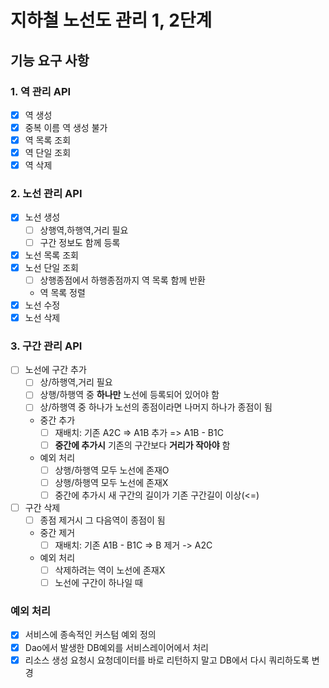 # 지하철 노선도 관리 1, 2단계

## 기능 요구 사항

### 1. 역 관리 API

- [x] 역 생성
- [x] 중복 이름 역 생성 불가
- [x] 역 목록 조회
- [x] 역 단일 조회
- [x] 역 삭제

### 2. 노선 관리 API

- [x] 노선 생성
    - [ ] 상행역,하행역,거리 필요
    - [ ] 구간 정보도 함께 등록
- [x] 노선 목록 조회
- [x] 노선 단일 조회
    - [ ] 상행종점에서 하행종점까지 역 목록 함께 반환
    - 역 목록 정렬
- [x] 노선 수정
- [x] 노선 삭제

### 3. 구간 관리 API

- [ ] 노선에 구간 추가
    - [ ] 상/하행역,거리 필요
    - [ ] 상행/하행역 중 **하나만** 노선에 등록되어 있어야 함
    - [ ] 상/하행역 중 하나가 노선의 종점이라면 나머지 하나가 종점이 됨
    - 중간 추가
        - [ ] 재배치: 기존 A2C => A1B 추가 => A1B - B1C
        - [ ] **중간에 추가시** 기존의 구간보다 **거리가 작아야** 함
    - 예외 처리
        - [ ] 상행/하행역 모두 노선에 존재O
        - [ ] 상행/하행역 모두 노선에 존재X
        - [ ] 중간에 추가시 새 구간의 길이가 기존 구간길이 이상(<=)
- [ ] 구간 삭제
    - [ ] 종점 제거시 그 다음역이 종점이 됨
    - 중간 제거
        - [ ] 재배치: 기존 A1B - B1C => B 제거 -> A2C
    - 예외 처리
        - [ ] 삭제하려는 역이 노선에 존재X
        - [ ] 노선에 구간이 하나일 때

### 예외 처리
- [x] 서비스에 종속적인 커스텀 예외 정의
- [x] Dao에서 발생한 DB예외를 서비스레이어에서 처리
- [x] 리소스 생성 요청시 요청데이터를 바로 리턴하지 말고 DB에서 다시 쿼리하도록 변경